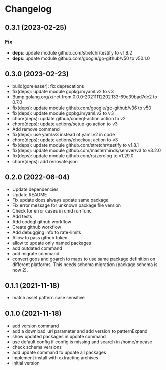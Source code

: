 # Changelog

## 0.3.1 (2023-02-25)

### Fix

- **deps**: update module github.com/stretchr/testify to v1.8.2
- **deps**: update module github.com/google/go-github/v50 to v50.1.0

## 0.3.0 (2023-02-23)

* build(goreleaser): fix deprecations
* fix(deps): update module gopkg.in/yaml.v2 to v3
* Bump golang.org/x/net from 0.0.0-20211112202133-69e39bad7dc2 to 0.7.0
* fix(deps): update module github.com/google/go-github/v36 to v50
* fix(deps): update module gopkg.in/yaml.v2 to v3
* chore(deps): update github/codeql-action action to v2
* chore(deps): update actions/setup-go action to v3
* Add remove command
* fix(deps): use yaml.v3 instead of yaml.v2 in code
* chore(deps): update actions/checkout action to v3
* fix(deps): update module github.com/stretchr/testify to v1.8.1
* fix(deps): update module github.com/masterminds/semver/v3 to v3.2.0
* fix(deps): update module github.com/rs/zerolog to v1.29.0
* chore(deps): add renovate.json

## 0.2.0 (2022-06-04)

* Update dependencies
* Update README
* Fix update does always update same package
* Fix error message for unknown package file version
* Check for error cases in cmd run func
* Add tests
* Add codeql github workflow
* Create github workflow
* Add debugging info to rate-limits
* Allow to pass github token
* allow to update only named packages
* add outdated command
* add migrate command
* convert goos and goarch to maps to use same package definition on different platforms. This needs schema migration (package schema is now 2).

## 0.1.1 (2021-11-18)

* match asset pattern case sensitive

## 0.1.0 (2021-11-18)

* add version command
* add a download_url parameter and add version to patternExpand
* show updated packages in update command
* use default config if config is missing and search in /home/mpease
* check schema versions
* add update command to update all packages
* implement install with extracting archives
* initial version

